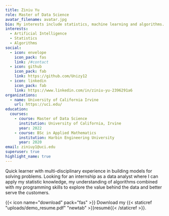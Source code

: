 ```yaml
---
title: Ziniu Yu
role: Master of Data Science
avatar_filename: avatar.jpg
bio: My interests include statistics, machine learning and algorithms.
interests:
  - Artificial Intelligence
  - Statistics
  - Algorithms
social:
  - icon: envelope
    icon_pack: fas
    link: /#contact
  - icon: github
    icon_pack: fab
    link: https://github.com/Unizy12
  - icon: linkedin
    icon_pack: fab
    link: https://www.linkedin.com/in/ziniu-yu-2396291a6
organizations:
  - name: University of California Irvine
    url: https://uci.edu/
education:
  courses:
    - course: Master of Data Science
      institution: University of California, Irvine
      year: 2022
    - course: BSc in Applied Mathematics
      institution: Harbin Engineering University
      year: 2020
email: ziniuy1@uci.edu
superuser: true
highlight_name: true
---
```

Quick learner with multi-disciplinary experience in building models for solving problems. Looking for an internship as a data analyst where I can apply my statistic knowledge, my understanding of algorithms combined with my programming skills to explore the value behind the data and better serve the customers.

{{< icon name="download" pack="fas" >}} Download my {{< staticref "uploads/demo_resume.pdf" "newtab" >}}resumé{{< /staticref >}}.
